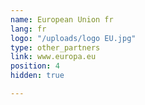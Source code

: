 ```yaml
---
name: European Union fr
lang: fr
logo: "/uploads/logo EU.jpg"
type: other_partners
link: www.europa.eu
position: 4
hidden: true

---
```

